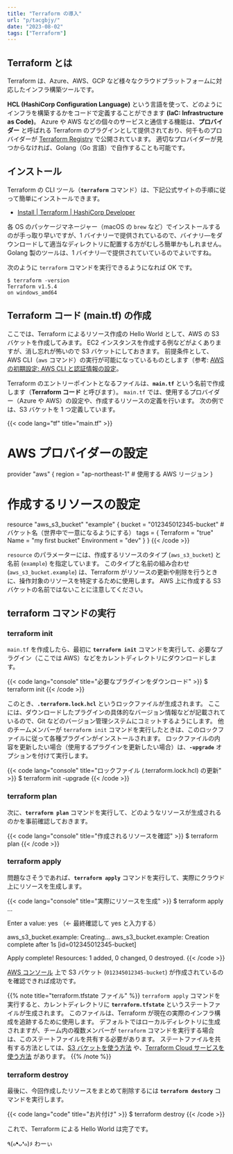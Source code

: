 ```yaml
---
title: "Terraform の導入"
url: "p/tacgbjy/"
date: "2023-08-02"
tags: ["Terraform"]
---
```


Terraform とは
----

Terraform は、Azure、AWS、GCP など様々なクラウドプラットフォームに対応したインフラ構築ツールです。

__HCL (HashiCorp Configuration Language)__ という言語を使って、どのようにインフラを構築するかをコードで定義することができます __(IaC: Infrastructure as Code)__。
Azure や AWS などの個々のサービスと通信する機能は、__プロバイダー__ と呼ばれる Terraform のプラグインとして提供されており、何千ものプロバイダーが [Terraform Registry](https://registry.terraform.io/) で公開されています。
適切なプロバイダーが見つからなければ、Golang（Go 言語）で自作することも可能です。


インストール
----

Terraform の CLI ツール（__`terraform`__ コマンド）は、下記公式サイトの手順に従って簡単にインストールできます。

- [Install | Terraform | HashiCorp Developer](https://developer.hashicorp.com/terraform/downloads)

各 OS のパッケージマネージャー（macOS の `brew` など）でインストールするのが手っ取り早いですが、1 バイナリーで提供されているので、バイナリ―をダウンロードして適当なディレクトリに配置する方がむしろ簡単かもしれません。
Golang 製のツールは、1 バイナリ―で提供されていているのでよいですね。

次のように `terraform` コマンドを実行できるようになれば OK です。

```console
$ terraform -version
Terraform v1.5.4
on windows_amd64
```


Terraform コード (main.tf) の作成
----

ここでは、Terraform によるリソース作成の Hello World として、AWS の S3 バケットを作成してみます。
EC2 インスタンスを作成する例などがよくありますが、消し忘れが怖いので S3 バケットにしておきます。
前提条件として、AWS CLI（`aws` コマンド）の実行が可能になっているものとします（参考: [AWS の初期設定: AWS CLI と認証情報の設定](/p/j5iu7it/)。

Terraform のエントリーポイントとなるファイルは、__`main.tf`__ という名前で作成します（__Terraform コード__ と呼びます）。
`main.tf` では、使用するプロバイダー（Azure や AWS）の設定や、作成するリソースの定義を行います。
次の例では、S3 バケットを 1 つ定義しています。

{{< code lang="tf" title="main.tf" >}}
# AWS プロバイダーの設定
provider "aws" {
  region = "ap-northeast-1"  # 使用する AWS リージョン
}

# 作成するリソースの設定
resource "aws_s3_bucket" "example" {
  bucket = "012345012345-bucket"  # バケット名（世界中で一意になるようにする）
  tags = {
    Terraform = "true"
    Name = "my first bucket"
    Environment = "dev"
  }
}
{{< /code >}}

`resource` のパラメーターには、作成するリソースのタイプ (`aws_s3_bucket`) と名前 (`example`) を指定しています。
このタイプと名前の組み合わせ (`aws_s3_bucket.example`) は、Terraform がリソースの更新や削除を行うときに、操作対象のリソースを特定するために使用します。
AWS 上に作成する S3 バケットの名前ではないことに注意してください。


terraform コマンドの実行
----

### terraform init

`main.tf` を作成したら、最初に __`terraform init`__ コマンドを実行して、必要なプラグイン（ここでは AWS）などをカレントディレクトリにダウンロードします。

{{< code lang="console" title="必要なプラグインをダウンロード" >}}
$ terraform init
{{< /code >}}

このとき、__`.terraform.lock.hcl`__ というロックファイルが生成されます。
ここには、ダウンロードしたプラグインの具体的なバージョン情報などが記載されているので、Git などのバージョン管理システムにコミットするようにします。
他のチームメンバーが `terraform init` コマンドを実行したときは、このロックファイルに従って各種プラグインがインストールされます。
ロックファイルの内容を更新したい場合（使用するプラグインを更新したい場合）は、__`-upgrade`__ オプションを付けて実行します。

{{< code lang="console" title="ロックファイル (.terraform.lock.hcl) の更新" >}}
$ terraform init -upgrade
{{< /code >}}

### terraform plan

次に、__`terraform plan`__ コマンドを実行して、どのようなリソースが生成されるのかを事前確認しておきます。

{{< code lang="console" title="作成されるリソースを確認" >}}
$ terraform plan
{{< /code >}}

### terraform apply

問題なさそうであれば、__`terraform apply`__ コマンドを実行して、実際にクラウド上にリソースを生成します。

{{< code lang="console" title="実際にリソースを生成" >}}
$ terraform apply
...

  Enter a value: yes （← 最終確認して yes と入力する）

aws_s3_bucket.example: Creating...
aws_s3_bucket.example: Creation complete after 1s [id=012345012345-bucket]

Apply complete! Resources: 1 added, 0 changed, 0 destroyed.
{{< /code >}}

[AWS コンソール](https://console.aws.amazon.com/) 上で S3 バケット (`012345012345-bucket`) が作成されているのを確認できれば成功です。

{{% note title="terraform.tfstate ファイル" %}}
`terraform apply` コマンドを実行すると、カレントディレクトリに __`terraform.tfstate`__ というステートファイルが生成されます。
このファイルは、Terraform が現在の実際のインフラ構成を追跡するために使用します。
デフォルトではローカルディレクトリに生成されますが、チーム内の複数メンバーが `terraform` コマンドを実行する場合は、このステートファイルを共有する必要があります。
ステートファイルを共有する方法としては、[S3 バケットを使う方法](https://developer.hashicorp.com/terraform/language/settings/backends/s3#data-source-configuration) や、[Terraform Cloud サービスを使う方法](https://cloud.hashicorp.com/products/terraform) があります。
{{% /note %}}

### terraform destroy

最後に、今回作成したリソースをまとめて削除するには __`terraform destory`__ コマンドを実行します。

{{< code lang="code" title="お片付け" >}}
$ terraform destroy
{{< /code >}}

これで、Terraform による Hello World は完了です。

٩(๑❛ᴗ❛๑)۶ わーぃ

